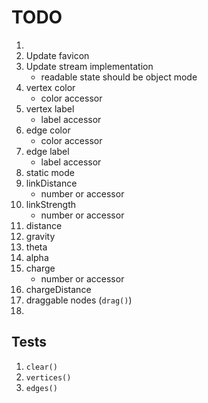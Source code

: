 TODO
====

1. 
2. Update favicon
3. Update stream implementation
	- readable state should be object mode
4. vertex color
	- 	color accessor
5. vertex label
	-	label accessor
6. edge color
	- 	color accessor
7. edge label
	-	label accessor
8. static mode
9. linkDistance
	- 	number or accessor
10. linkStrength
	- 	number or accessor
11. distance
12. gravity
13. theta
14. alpha
15. charge
	- 	number or accessor
16. chargeDistance
17. draggable nodes (`drag()`)
18. 


## Tests

1. `clear()`
2. `vertices()`
3. `edges()`

